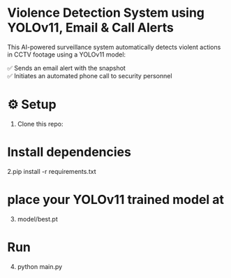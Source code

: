 # Violence Detection System using YOLOv11, Email & Call Alerts

This AI-powered surveillance system automatically detects violent actions in CCTV footage using a YOLOv11 model:

✅ Sends an email alert with the snapshot  
✅ Initiates an automated phone call to security personnel  

# ⚙️ Setup
1. Clone this repo:
# Install dependencies
2.pip install -r requirements.txt
# place your YOLOv11 trained model at
3. model/best.pt
# Run
4. python main.py
